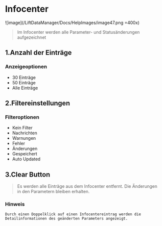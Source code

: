 # Infocenter

![image](/LiftDataManager/Docs/HelpImages/image47.png =400x)

> Im Infocenter werden alle Parameter- und Statusänderungen aufgezeichnet

## 1.Anzahl der Einträge

### Anzeigeoptionen

- 30 Einträge
- 50 Einträge
- Alle Einträge

## 2.Filtereinstellungen

### Filteroptionen

- Kein Filter
- Nachrichten
- Warnungen
- Fehler
- Änderungen
- Gespeichert
- Auto Updated

## 3.Clear Button

>Es werden alle Einträge aus dem Infocenter entfernt.
>Die Änderungen in den Parametern bleiben erhalten.

### Hinweis

`Durch einen Doppelklick auf einen Infocentereintrag werden die Detailinformationen des geänderten Parameters angezeigt.`

[//]: # (Tags: Infocenter | Anzeigeoptionen | Filteroptionen  | Clear Button)  
